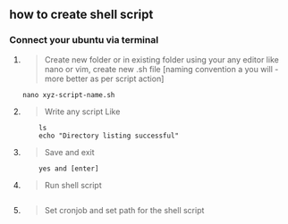## how to create shell script

### Connect your ubuntu via terminal
1.	
	> Create new folder or in existing folder using your any editor like nano or vim, create new .sh file [naming convention a you will - more better as per script action]	
	```
	nano xyz-script-name.sh
	```
2.	
	> Write any script Like
	```	echo "This is list directory script tested by dinesh pithiya"
		ls
		echo "Directory listing successful"
	```

3.
	> Save and exit
	```	ctr+x
		yes and [enter]
	```
4.
	> Run shell script
	```	. xyz-script-name.sh
	```
5.
	> Set cronjob and set path for the shell script
	```	* * * * * aws s3 sync /var/www/source-directory/ s3://bucket-name/
	```